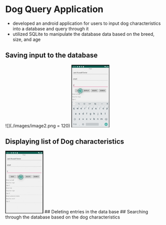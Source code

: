 # Dog Query Application
- developed an android application for users to input dog characteristics into a database and query through it
- utilized SQLite to manipulate the database data based on the breed, size, and age
## Saving input to the database
![](./images/image2.png = 120)
<img src= images/image2.png width = "120">
</a>
## Displaying list of Dog characteristics
<img src=images/image3.png width= "120">
</a>
## Deleting entries in the data base
## Searching through the database based on the dog characteristics 
